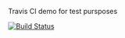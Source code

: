 Travis CI demo for test pursposes

[![Build Status](https://travis-ci.org/Oley96/travis-ci-demo.svg?branch=master)](https://travis-ci.org/Oley96/travis-ci-demo)
